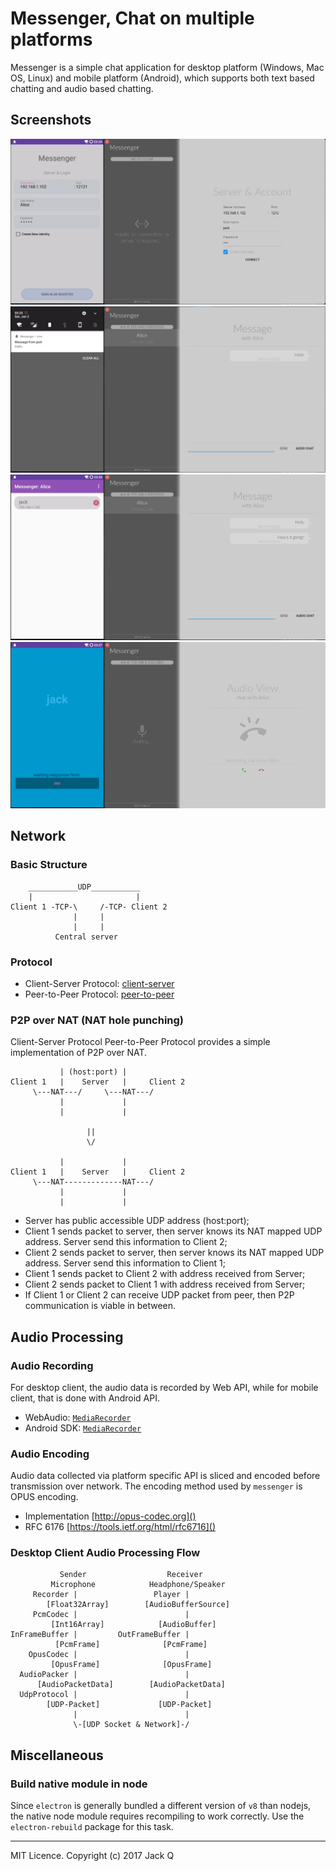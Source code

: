 # Messenger, Chat on multiple platforms

Messenger is a simple chat application for desktop platform (Windows, Mac OS, Linux) and mobile platform (Android),
which supports both text based chatting and audio based chatting.


## Screenshots

![01](./docs/01.png)
![02](./docs/02.png)
![03](./docs/03.png)
![04](./docs/04.png)

## Network

### Basic Structure
```
    ___________UDP___________
    |                       |
Client 1 -TCP-\     /-TCP- Client 2
              |     |
              |     |
          Central server
```

### Protocol

* Client-Server Protocol: [client-server](./protocol/client-server.md)
* Peer-to-Peer Protocol: [peer-to-peer](./protocol/peer-to-peer.md)

### P2P over NAT (NAT hole punching)

Client-Server Protocol Peer-to-Peer Protocol provides a simple implementation of P2P over NAT.

```
           | (host:port) |  
Client 1   |    Server   |     Client 2
     \---NAT---/     \---NAT---/
           |             |
           |             |

                 ||
                 \/

           |             |  
Client 1   |    Server   |     Client 2
     \---NAT-------------NAT---/
           |             |
           |             |
```

* Server has public accessible UDP address (host:port);
* Client 1 sends packet to server, then server knows its NAT mapped UDP address. Server send this information to Client 2;
* Client 2 sends packet to server, then server knows its NAT mapped UDP address. Server send this information to Client 1;
* Client 1 sends packet to Client 2 with address received from Server;
* Client 2 sends packet to Client 1 with address received from Server;
* If Client 1 or Client 2 can receive UDP packet from peer, then P2P communication is viable in between.


## Audio Processing

### Audio Recording

For desktop client, the audio data is recorded by Web API, while for mobile client, that is done with Android API.
* WebAudio: [`MediaRecorder`](https://developer.mozilla.org/en-US/docs/Web/API/MediaStream_Recording_API/Using_the_MediaStream_Recording_API)
* Android SDK: [`MediaRecorder`](https://developer.android.com/guide/topics/media/mediarecorder.html)

### Audio Encoding

Audio data collected via platform specific API is sliced and encoded before transmission over network.
The encoding method used by `messenger` is OPUS encoding.

* Implementation [http://opus-codec.org]()
* RFC 6176 [https://tools.ietf.org/html/rfc6716]()

### Desktop Client Audio Processing Flow
```
           Sender                  Receiver
         Microphone            Headphone/Speaker
     Recorder |                 Player |
        [Float32Array]        [AudioBufferSource]
     PcmCodec |                        |
         [Int16Array]            [AudioBuffer]
InFrameBuffer |         OutFrameBuffer |
          [PcmFrame]              [PcmFrame]
    OpusCodec |                        |
         [OpusFrame]              [OpusFrame]
  AudioPacker |                        |
      [AudioPacketData]        [AudioPacketData] 
  UdpProtocol |                        |
        [UDP-Packet]             [UDP-Packet]
              |                        |
              \-[UDP Socket & Network]-/
```


## Miscellaneous

### Build native module in node
Since `electron` is generally bundled a different version of `v8` than nodejs, the native node module requires recompiling to work correctly.
Use the `electron-rebuild` package for this task.

****
MIT Licence. Copyright (c) 2017 Jack Q